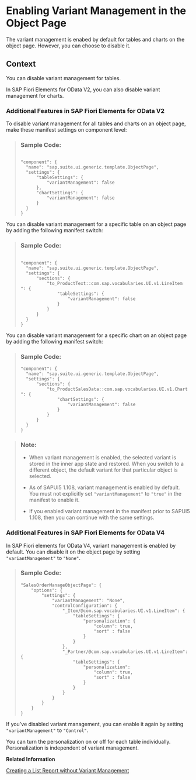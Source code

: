 <!-- loiof26d42bea11c4deda82c7a2e00c9bc05 -->

# Enabling Variant Management in the Object Page

The variant management is enabed by default for tables and charts on the object page. However, you can choose to disable it.



## Context

You can disable variant management for tables.

In SAP Fiori Elements for OData V2, you can also disable variant management for charts.



### Additional Features in SAP Fiori Elements for OData V2

To disable variant management for all tables and charts on an object page, make these manifest settings on component level:

> ### Sample Code:  
> ```
> 
> "component": {
> 	"name": "sap.suite.ui.generic.template.ObjectPage",
> 	"settings": {
> 		"tableSettings": {
> 			"variantManagement": false
> 		},
> 		"chartSettings": {
> 			"variantManagement": false
> 		}
> 	}
> }
> 
> ```

You can disable variant management for a specific table on an object page by adding the following manifest switch:

> ### Sample Code:  
> ```
> 
> "component": {
> 	"name": "sap.suite.ui.generic.template.ObjectPage",
> 	"settings": {
> 		"sections": {
> 			"to_ProductText::com.sap.vocabularies.UI.v1.LineItem ": {
> 				"tableSettings": {
> 					"variantManagement": false
> 				}
> 			}
> 		}
> 	}
> }
> 
> ```

You can disable variant management for a specific chart on an object page by adding the following manifest switch:

> ### Sample Code:  
> ```
> "component": {
> 	"name": "sap.suite.ui.generic.template.ObjectPage",
> 	"settings": {
> 		"sections": {
> 			"to_ProductSalesData::com.sap.vocabularies.UI.v1.Chart ": {
> 				"chartSettings": {
> 					"variantManagement": false
> 				}
> 			}
> 		}
> 	}
> }
> 
> ```

> ### Note:  
> -   When variant management is enabled, the selected variant is stored in the inner app state and restored. When you switch to a different object, the default variant for that particular object is selected.
> 
> -   As of SAPUI5 1.108, variant management is enabled by default. You must not explicitly set `"variantManagement"` to `"true"` in the manifest to enable it.
> 
> -   If you enabled variant management in the manifest prior to SAPUI5 1.108, then you can continue with the same settings.



### Additional Features in SAP Fiori Elements for OData V4

In SAP Fiori elements for OData V4, variant management is enabled by default. You can disable it on the object page by setting `"variantManagement"` to `"None"`.

> ### Sample Code:  
> ```
> "SalesOrderManageObjectPage": {
>     "options": {
>         "settings": {
>             "variantManagement": "None",                        
>             "controlConfiguration": {
>                 "_Item/@com.sap.vocabularies.UI.v1.LineItem": {
>                     "tableSettings": {
>                         "personalization": {
>                             "column": true,
>                             "sort" : false
>                         }
>                     }
>                 },
>                 "_Partner/@com.sap.vocabularies.UI.v1.LineItem": {
>                     "tableSettings": {
>                         "personalization":
>                             "column": true,
>                             "sort" : false
>                         }
>                     }
>                 }
>             }
>         }
>     }
> }
> ```

If you've disabled variant management, you can enable it again by setting `"variantManagement"` to `"Control"`.

You can turn the personalization on or off for each table individually. Personalization is independent of variant management.

**Related Information**  


[Creating a List Report without Variant Management](creating-a-list-report-without-variant-management-094fe8c.md "The applications generated using the SAP Fiori elements includes the variant management option by default. However, you can also choose to create one without variant management.")

